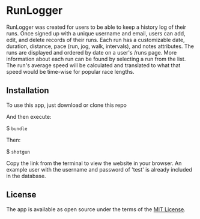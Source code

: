 # RunLogger

RunLogger was created for users to be able to keep a history log of their runs. Once signed up with a unique username and email, users can add, edit, and delete records of their runs. Each run has a customizable date, duration, distance, pace (run, jog, walk, intervals), and notes attributes. The runs are displayed and ordered by date on a user's /runs page. More information about each run can be found by selecting a run from the list. The run's average speed will be calculated and translated to what that speed would be time-wise for popular race lengths.

## Installation

To use this app, just download or clone this repo

And then execute:

$ `bundle`

Then:

$ `shotgun` 

Copy the link from the terminal to view the website in your browser. An example user with the username and password of 'test' is already included in the database. 

## License

The app is available as open source under the terms of the [MIT License](http://opensource.org/licenses/MIT).